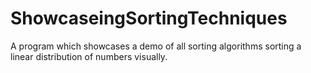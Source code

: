 ﻿# ShowcaseingSortingTechniques
A program which showcases a demo of all sorting algorithms sorting a linear distribution of numbers visually.
